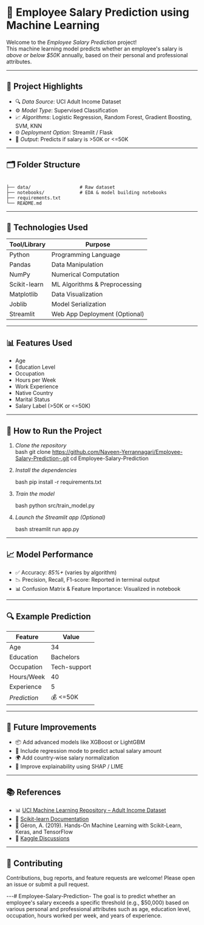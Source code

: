 # 🧠 Employee Salary Prediction using Machine Learning

Welcome to the *Employee Salary Prediction* project!  
This machine learning model predicts whether an employee's salary is *above or below $50K* annually, based on their personal and professional attributes.

---

## 📌 Project Highlights

- 🔍 *Data Source*: UCI Adult Income Dataset  
- ⚙ *Model Type*: Supervised Classification  
- 📈 *Algorithms*: Logistic Regression, Random Forest, Gradient Boosting, SVM, KNN  
- 🌐 *Deployment Option*: Streamlit / Flask  
- 🧩 *Output*: Predicts if salary is >50K or <=50K

---

## 🗂 Folder Structure

```

├── data/                  # Raw dataset
├── notebooks/             # EDA & model building notebooks
├── requirements.txt
└── README.md

```

---

## 🧰 Technologies Used

| Tool/Library | Purpose                          |
|--------------|----------------------------------|
| Python       | Programming Language             |
| Pandas       | Data Manipulation                |
| NumPy        | Numerical Computation            |
| Scikit-learn | ML Algorithms & Preprocessing    |
| Matplotlib   | Data Visualization               |
| Joblib       | Model Serialization              |
| Streamlit    | Web App Deployment (Optional)    |

---

## 📊 Features Used

- Age  
- Education Level  
- Occupation  
- Hours per Week  
- Work Experience  
- Native Country  
- Marital Status  
- Salary Label (>50K or <=50K)

---

## 🚀 How to Run the Project

1. *Clone the repository*  
   bash
   git clone https://github.com/Naveen-Yerrannagari/Employee-Salary-Prediction-.git
   cd Employee-Salary-Prediction
    

2. *Install the dependencies*

   bash
   pip install -r requirements.txt
   

3. *Train the model*

   bash
   python src/train_model.py
   

4. *Launch the Streamlit app (Optional)*

   bash
   streamlit run app.py
   

---

## 📈 Model Performance

* ✅ Accuracy: *85%+* (varies by algorithm)
* 📉 Precision, Recall, F1-score: Reported in terminal output
* 📊 Confusion Matrix & Feature Importance: Visualized in notebook

---

## 🔍 Example Prediction

| Feature        | Value        |
| -------------- | ------------ |
| Age            | 34           |
| Education      | Bachelors    |
| Occupation     | Tech-support |
| Hours/Week     | 40           |
| Experience     | 5            |
| *Prediction* | 💰 <=50K   |

---

## 🧠 Future Improvements

* 📦 Add advanced models like XGBoost or LightGBM
* 🧮 Include regression mode to predict actual salary amount
* 🌍 Add country-wise salary normalization
* 🧾 Improve explainability using SHAP / LIME

---

## 📚 References

* 📊 [UCI Machine Learning Repository – Adult Income Dataset](https://archive.ics.uci.edu/ml/datasets/adult)
* 📘 [Scikit-learn Documentation](https://scikit-learn.org/stable/documentation.html)
* 📕 Géron, A. (2019). Hands-On Machine Learning with Scikit-Learn, Keras, and TensorFlow
* 💬 [Kaggle Discussions](https://www.kaggle.com/uciml/adult-census-income)

---

## 🤝 Contributing

Contributions, bug reports, and feature requests are welcome!
Please open an issue or submit a pull request.

---# Employee-Salary-Prediction-
The goal is to predict whether an employee's salary exceeds a specific threshold (e.g., $50,000) based on various personal and professional attributes such as age, education level, occupation, hours worked per week, and years of experience. 
